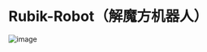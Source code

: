 # Rubik-Robot（解魔方机器人）
![image](https://github.com/waihekor/Rubik-Robot/blob/master/Photos/Robot/5.jpg)

 
